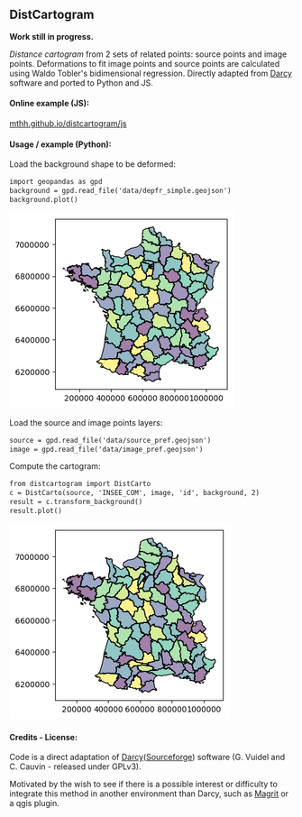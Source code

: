 ## DistCartogram
**Work still in progress.**

*Distance cartogram* from 2 sets of related points: source points and image points.
Deformations to fit image points and source points are calculated using Waldo Tobler's bidimensional regression.
Directly adapted from [Darcy](http://thema.univ-fcomte.fr/production/logiciels/16-categories-en-francais/cat-productions-fr/cat-logiciels-fr/294-art-darcy) software and ported to Python and JS.

#### Online example (JS):
[mthh.github.io/distcartogram/js](https://mthh.github.io/distcartogram/js)


#### Usage / example (Python):
Load the background shape to be deformed:
```
import geopandas as gpd
background = gpd.read_file('data/depfr_simple.geojson')
background.plot()
```
![background_plot](https://raw.githubusercontent.com/mthh/distcartogram/master/misc/background.png)

Load the source and image points layers:
```
source = gpd.read_file('data/source_pref.geojson')
image = gpd.read_file('data/image_pref.geojson')
```

Compute the cartogram:
```
from distcartogram import DistCarto
c = DistCarto(source, 'INSEE_COM', image, 'id', background, 2)
result = c.transform_background()
result.plot()
```
![result_plot](https://raw.githubusercontent.com/mthh/distcartogram/master/misc/result.png)


#### Credits - License:

Code is a direct adaptation of [Darcy](http://thema.univ-fcomte.fr/production/logiciels/16-categories-en-francais/cat-productions-fr/cat-logiciels-fr/294-art-darcy)([Sourceforge](https://sourceforge.net/p/jdarcy/wiki/Home/)) software (G. Vuidel and C. Cauvin - released under GPLv3).  

Motivated by the wish to see if there is a possible interest or difficulty to integrate this method in another environment than Darcy, such as [Magrit](https://github.com/riatelab/magrit) or a qgis plugin.
